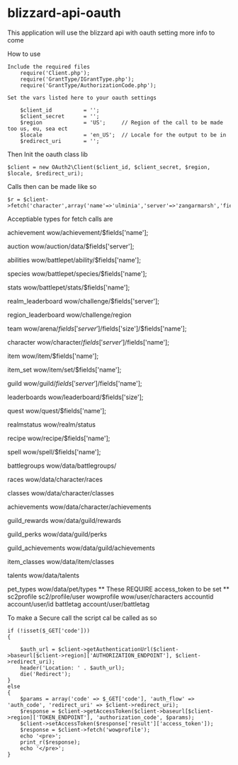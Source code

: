 blizzard-api-oauth
==================

This application will use the blizzard api with oauth setting more info to come

How to use

	Include the required files
		require('Client.php');
		require('GrantType/IGrantType.php');
		require('GrantType/AuthorizationCode.php');

	Set the vars listed here to your oauth settings
	
		$client_id			= '';
		$client_secret		= '';
		$region				= 'US';		// Region of the call to be made too us, eu, sea ect
		$locale				= 'en_US';	// Locale for the output to be in
		$redirect_uri		= '';

Then Init the oauth class lib

	$client = new OAuth2\Client($client_id, $client_secret, $region, $locale, $redirect_uri);

Calls then can be made like so
	
	$r = $client->fetch('character',array('name'=>'ulminia','server'=>'zangarmarsh','fields'=>'items,stats'));
	
	
Acceptiable types for fetch calls are

achievement
					wow/achievement/$fields['name'];

auction
					wow/auction/data/$fields['server'];

abilities
					wow/battlepet/ability/$fields['name'];

species
					wow/battlepet/species/$fields['name'];

stats
					wow/battlepet/stats/$fields['name'];

realm_leaderboard
					wow/challenge/$fields['server'];

region_leaderboard
					wow/challenge/region

team
					wow/arena/$fields['server']/$fields['size']/$fields['name'];

character
					wow/character/$fields['server']/$fields['name'];

item
					wow/item/$fields['name'];

item_set
					wow/item/set/$fields['name'];

guild
					wow/guild/$fields['server']/$fields['name'];

leaderboards
					wow/leaderboard/$fields['size'];

quest
					wow/quest/$fields['name'];

realmstatus
					wow/realm/status

recipe
					wow/recipe/$fields['name'];

spell
					wow/spell/$fields['name'];

battlegroups
					wow/data/battlegroups/

races
					wow/data/character/races

classes
					wow/data/character/classes

achievements
					wow/data/character/achievements

guild_rewards
					wow/data/guild/rewards

guild_perks
					wow/data/guild/perks

guild_achievements
					wow/data/guild/achievements

item_classes
					wow/data/item/classes

talents
					wow/data/talents

pet_types
					wow/data/pet/types
**  These REQUIRE access_token to be set **
sc2profile
					sc2/profile/user
wowprofile
					wow/user/characters
accountid
					account/user/id
battletag
					account/user/battletag

To make a Secure call the script cal be called as so

	if (!isset($_GET['code']))
	{

		$auth_url = $client->getAuthenticationUrl($client->baseurl[$client->region]['AUTHORIZATION_ENDPOINT'], $client->redirect_uri);
		header('Location: ' . $auth_url);
		die('Redirect');
	}
	else
	{
		$params = array('code' => $_GET['code'], 'auth_flow' => 'auth_code', 'redirect_uri' => $client->redirect_uri);
		$response = $client->getAccessToken($client->baseurl[$client->region]['TOKEN_ENDPOINT'], 'authorization_code', $params);
		$client->setAccessToken($response['result']['access_token']);
		$response = $client->fetch('wowprofile');
		echo '<pre>';
		print_r($response);
		echo '</pre>';
	}